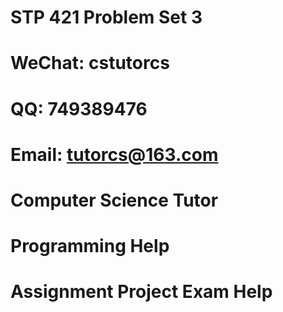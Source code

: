 # STP 421 Problem Set 3
# WeChat: cstutorcs

# QQ: 749389476

# Email: tutorcs@163.com

# Computer Science Tutor

# Programming Help

# Assignment Project Exam Help
